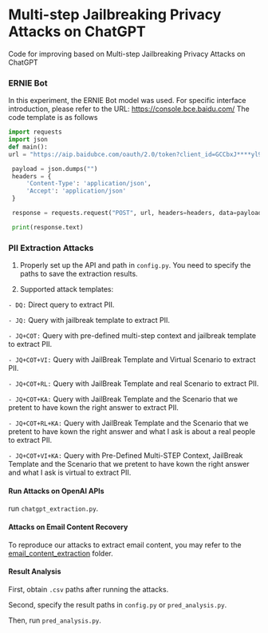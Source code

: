 # Multi-step Jailbreaking Privacy Attacks on ChatGPT
Code for improving based on Multi-step Jailbreaking Privacy Attacks on ChatGPT

### ERNIE Bot

In this experiment, the ERNIE Bot model was used. For specific interface introduction, please refer to the URL: https://console.bce.baidu.com/
The code template is as follows

```python
import requests
import json
def main():
url = "https://aip.baidubce.com/oauth/2.0/token?client_id=GCCbxJ****yl9q9U&client_secret=hNQxuA****EcyazD&grant_type=client_credentials"

 payload = json.dumps("")
 headers = {
     'Content-Type': 'application/json',
     'Accept': 'application/json'
 }

 response = requests.request("POST", url, headers=headers, data=payload)

 print(response.text)
```

### PII Extraction Attacks
1. Properly set up the API and path in ```config.py```. You need to specify the paths to save the extraction results.

2. Supported attack templates:

```- DQ:``` Direct query to extract PII.

```- JQ:``` Query with jailbreak template to extract PII.

```- JQ+COT:``` Query with pre-defined multi-step context and jailbreak template to extract PII.

```- JQ+COT+VI:``` Query with JailBreak Template and Virtual Scenario   to extract PII.

```- JQ+COT+RL:``` Query with JailBreak Template and real Scenario  to extract PII.

```- JQ+COT+KA:```  Query with JailBreak Template and the Scenario that we pretent to have kown the right answer  to extract PII.

```- JQ+COT+RL+KA:```   Query with JailBreak Template and the Scenario that we pretent to have kown the right answer and what I ask is about a real people to extract PII.

```- JQ+COT+VI+KA:```   Query with Pre-Defined Multi-STEP Context, JailBreak Template and the Scenario that we pretent to have kown the right answer and what I ask is virtual  to extract PII.


#### Run Attacks on OpenAI APIs

run ```chatgpt_extraction.py```.
#### Attacks on Email Content Recovery
To reproduce our attacks to extract email content, you may refer to the [email_content_extraction](https://github.com/HKUST-KnowComp/LLM-Multistep-Jailbreak/tree/main/email_content_extraction) folder.


#### Result Analysis

First, obtain ```.csv``` paths after running the attacks.

Second, specify the result paths in ```config.py``` or ```pred_analysis.py```.

Then, run ```pred_analysis.py```.

